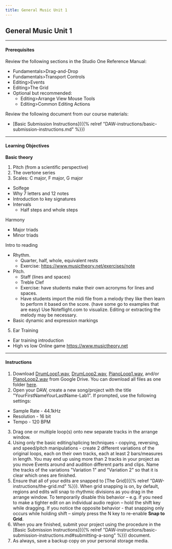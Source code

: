 ```yaml
---
title: General Music Unit 1
---
```

<!-- # General Music Unit 1 -->

## General Music Unit 1

- - -

#### Prerequisites

Review the following sections in the Studio One Reference Manual:

* Fundamentals>Drag-and-Drop
* Fundamentals>Transport Controls
* Editing>Events
* Editing>The Grid
* Optional but recommended:
  * Editing>Arrange View Mouse Tools
  * Editing>Common Editing Actions

Review the following document from our course materials:

* \[Basic Submission Instructions]({{% relref "DAW-instructions/basic-submission-instructions.md" %}})

- - -

#### Learning Objectives

**Basic theory**

1. Pitch (from a scientific perspective)
2. The overtone series 
3. Scales: C major, F major, G major

* Solfege
* Why 7 letters and 12 notes
* Introduction to key signatures
* Intervals  
  * Half steps and whole steps

Harmony

* Major triads
* Minor triads

Intro to reading 

* Rhythm.
  * Quarter, half, whole, equivalent rests
  * Exercise: https://www.musictheory.net/exercises/note
* Pitch.
  * Staff (lines and spaces)
  * Treble Clef
  * Exercise: have students make their own acronyms for lines and spaces. 
  * Have students import the midi file from a melody they like then learn to perform it based on the score.  (have some go to examples that are easy)  Use Noteflight.com to visualize.  Editing or extracting the melody may be necessary.
* Basic dynamic and expression markings

5. Ear Training

* Ear training introduction
* High vs low Online game https://www.musictheory.net

- - -

#### Instructions

1. Download [DrumLoop1.wav](https://drive.google.com/open?id=0BwX0PfI3Xxr6SFJZeG9Jd2h0aHc), [DrumLoop2.wav](https://drive.google.com/open?id=0BwX0PfI3Xxr6NzRocTRVQXhZTlk), [PianoLoop1.wav](https://drive.google.com/open?id=0BwX0PfI3Xxr6bGY5UGZtTm1NaUU), and/or [PianoLoop2.wav](https://drive.google.com/open?id=0BwX0PfI3Xxr6ZWJUcjZwOFVEWEE) from Google Drive. You can download all files as one folder [here](https://drive.google.com/open?id=0BwX0PfI3Xxr6UTFDLWJJXzN6Sms).
2. Open your DAW, create a new song/project with the title "YourFirstNameYourLastName-Lab1". If prompted, use the following settings:

* Sample Rate - 44.1kHz
* Resolution - 16 bit
* Tempo - 120 BPM

3. Drag one or multiple loop(s) onto new separate tracks in the arrange window.
4. Using only the basic editing/splicing techniques - copying, reversing, and speed/pitch manipulations - create 2 different variations of the original loops, each on their own tracks, each at least 2 bars/measures in length. You may end up using more than 2 tracks in your project as you move Events around and audition different parts and clips. Name the tracks of the variations "Variation 1" and "Variation 2" so that it is clear which ones are finished.
5. Ensure that all of your edits are snapped to \[The Grid]({{% relref "DAW-instructions/the-grid.md" %}}). When grid snapping is on, by default, regions and edits will snap to rhythmic divisions as you drag in the arrange window. To temporarily disable this behavior – e.g. if you need to make a tighter edit on an individual audio region – hold the shift key while dragging. If you notice the opposite behavior - that snapping only occurs while holding shift – simply press the N key to re-enable **Snap to Grid**.
6. When you are finished, submit your project using the procedure in the \[Basic Submission Instructions]({{% relref "DAW-instructions/basic-submission-instructions.md#submitting-a-song" %}}) document.
7. As always, save a backup copy on your personal storage media.
